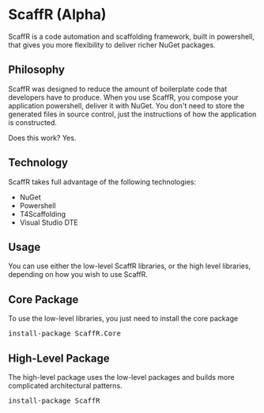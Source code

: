 ScaffR (Alpha)
======

ScaffR is a code automation and scaffolding framework, built in powershell, that gives you more flexibility to deliver richer NuGet packages.

Philosophy
-----
ScaffR was designed to reduce the amount of boilerplate code that developers have to produce.  When you use ScaffR, you compose your application powershell,
deliver it with NuGet.  You don't need to store the generated files in source control, just the instructions of how the application is constructed.
 
Does this work?  Yes.

Technology
-----
ScaffR takes full advantage of the following technologies:

+ NuGet
+ Powershell
+ T4Scaffolding
+ Visual Studio DTE

Usage
-----
You can use either the low-level ScaffR libraries, or the high level libraries, depending on how you wish to use ScaffR.

Core Package
-----
To use the low-level libraries, you just need to install the core package

<pre>install-package ScaffR.Core</pre>

High-Level Package
-----
The high-level package uses the low-level packages and builds more complicated architectural patterns.

<pre>install-package ScaffR</pre>